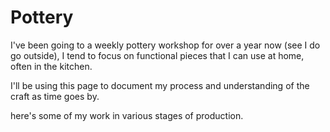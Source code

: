 

# Pottery

I've been going to a weekly pottery workshop for over a year now (see I do go outside), I tend to focus on functional pieces that I can use at home, often in the kitchen.

I'll be using this page to document my process and understanding of the craft as time goes by.
<!-- TODO look into custom CSS override for this page so that images go into a nice gallery -->
here's some of my work in various stages of production.

<img src="images/pottery/pottery1.png" alt="">
<img src="images/pottery/pottery2.png" alt="">
<img src="images/pottery/pottery3.png" alt="">
<img src="images/pottery/pottery4.png" alt="">
<img src="images/pottery/pottery5.png" alt="">
<img src="images/pottery/pottery6.png" alt="">
<img src="images/pottery/pottery7.png" alt="">
<img src="images/pottery/pottery8.png" alt="">
<img src="images/pottery/pottery9.png" alt="">
<img src="images/pottery/pottery10.png" alt="">
<img src="images/pottery/pottery11.png" alt="">
<img src="images/pottery/pottery12.png" alt="">